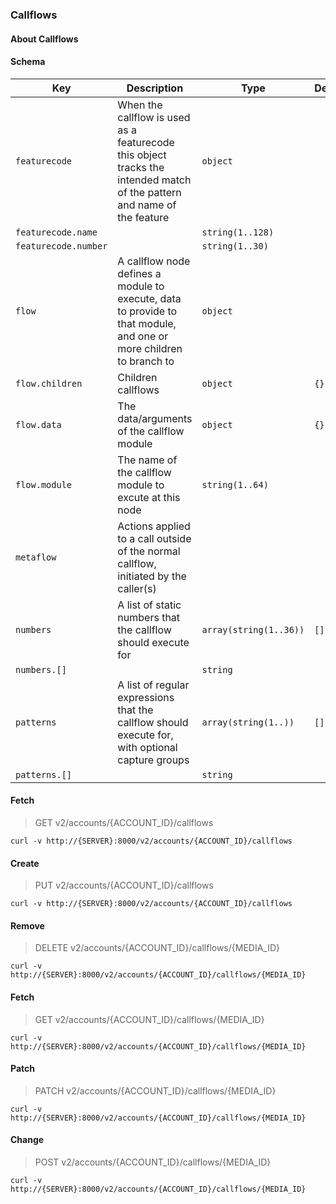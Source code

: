 ### Callflows

#### About Callflows

#### Schema

Key | Description | Type | Default | Required
--- | ----------- | ---- | ------- | --------
`featurecode` | When the callflow is used as a featurecode this object tracks the intended match of the pattern and name of the feature | `object` |   | `false`
`featurecode.name` |   | `string(1..128)` |   | `false`
`featurecode.number` |   | `string(1..30)` |   | `false`
`flow` | A callflow node defines a module to execute, data to provide to that module, and one or more children to branch to | `object` |   | `true`
`flow.children` | Children callflows | `object` | `{}` | `false`
`flow.data` | The data/arguments of the callflow module | `object` | `{}` | `true`
`flow.module` | The name of the callflow module to excute at this node | `string(1..64)` |   | `true`
`metaflow` | Actions applied to a call outside of the normal callflow, initiated by the caller(s) |   |   | `false`
`numbers` | A list of static numbers that the callflow should execute for | `array(string(1..36))` | `[]` | `false`
`numbers.[]` |   | `string` |   | `false`
`patterns` | A list of regular expressions that the callflow should execute for, with optional capture groups | `array(string(1..))` | `[]` | `false`
`patterns.[]` |   | `string` |   | `false`


#### Fetch

> GET v2/accounts/{ACCOUNT_ID}/callflows

```curl
curl -v http://{SERVER}:8000/v2/accounts/{ACCOUNT_ID}/callflows
```

#### Create

> PUT v2/accounts/{ACCOUNT_ID}/callflows

```curl
curl -v http://{SERVER}:8000/v2/accounts/{ACCOUNT_ID}/callflows
```

#### Remove

> DELETE v2/accounts/{ACCOUNT_ID}/callflows/{MEDIA_ID}

```curl
curl -v http://{SERVER}:8000/v2/accounts/{ACCOUNT_ID}/callflows/{MEDIA_ID}
```

#### Fetch

> GET v2/accounts/{ACCOUNT_ID}/callflows/{MEDIA_ID}

```curl
curl -v http://{SERVER}:8000/v2/accounts/{ACCOUNT_ID}/callflows/{MEDIA_ID}
```

#### Patch

> PATCH v2/accounts/{ACCOUNT_ID}/callflows/{MEDIA_ID}

```curl
curl -v http://{SERVER}:8000/v2/accounts/{ACCOUNT_ID}/callflows/{MEDIA_ID}
```

#### Change

> POST v2/accounts/{ACCOUNT_ID}/callflows/{MEDIA_ID}

```curl
curl -v http://{SERVER}:8000/v2/accounts/{ACCOUNT_ID}/callflows/{MEDIA_ID}
```

